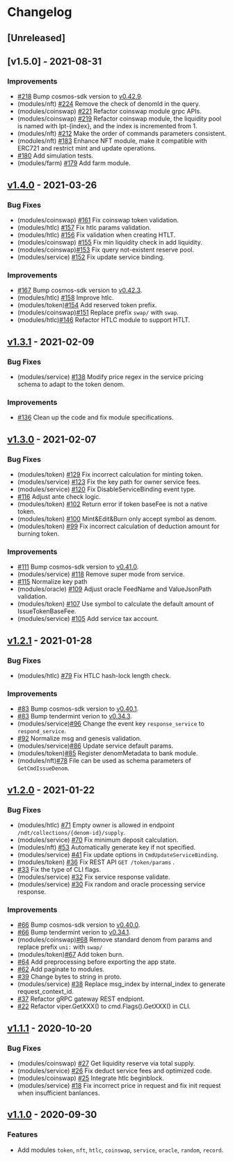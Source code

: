 <!--
Guiding Principles:

Changelogs are for humans, not machines.
There should be an entry for every single version.
The same types of changes should be grouped.
Versions and sections should be linkable.
The latest version comes first.
The release date of each version is displayed.
Mention whether you follow Semantic Versioning.

Usage:

Change log entries are to be added to the Unreleased section under the
appropriate stanza (see below). Each entry should ideally include a tag and
the Github issue reference in the following format:

* (<tag>) \#<issue-number> message

The issue numbers will later be link-ified during the release process so you do
not have to worry about including a link manually, but you can if you wish.

Types of changes (Stanzas):

"Features" for new features.
"Improvements" for changes in existing functionality.
"Deprecated" for soon-to-be removed features.
"Bug Fixes" for any bug fixes.
"Client Breaking" for breaking CLI commands and REST routes used by end-users.
"API Breaking" for breaking exported APIs used by developers building on SDK.
"State Machine Breaking" for any changes that result in a different AppState given same genesisState and txList.

Ref: https://keepachangelog.com/en/1.0.0/
-->

# Changelog

## [Unreleased]

## [v1.5.0] - 2021-08-31

### Improvements

* [\#218](https://github.com/irisnet/irismod/pull/218) Bump cosmos-sdk version to [v0.42.9](https://github.com/cosmos/cosmos-sdk/releases/tag/v0.42.9).
* (modules/nft) [\#224](https://github.com/irisnet/irismod/pull/224) Remove the check of denomId in the query.
* (modules/coinswap) [\#221](https://github.com/irisnet/irismod/pull/221) Refactor coinswap module grpc APIs.
* (modules/coinswap) [\#219](https://github.com/irisnet/irismod/pull/219) Refactor coinswap module, the liquidity pool is named with lpt-{index}, and the index is incremented from 1.
* (modules/nft) [\#212](https://github.com/irisnet/irismod/pull/212) Make the order of commands parameters consistent.
* (modules/nft) [\#183](https://github.com/irisnet/irismod/issues/183) Enhance NFT module, make it compatible with ERC721 and restrict mint and update operations.
* [\#180](https://github.com/irisnet/irismod/issues/180) Add simulation tests. 
* (modules/farm) [\#179](https://github.com/irisnet/irismod/issues/179) Add farm module.

## [v1.4.0] - 2021-03-26

### Bug Fixes

* (modules/coinswap) [\#161](https://github.com/irisnet/irismod/pull/161) Fix coinswap token validation.
* (modules/htlc) [\#157](https://github.com/irisnet/irismod/pull/157) Fix htlc params validation.
* (modules/htlc) [\#156](https://github.com/irisnet/irismod/pull/156) Fix validation when creating HTLT.
* (modules/coinswap) [\#155](https://github.com/irisnet/irismod/pull/155) Fix min liquidity check in add liquidity.
* (modules/coinswap)[\#153](https://github.com/irisnet/irismod/pull/151) Fix query not-existent reserve pool.
* (modules/service) [\#152](https://github.com/irisnet/irismod/pull/152) Fix update service binding.

### Improvements

* [\#167](https://github.com/irisnet/irismod/pull/167) Bump cosmos-sdk version to [v0.42.3](https://github.com/cosmos/cosmos-sdk/releases/tag/v0.42.3).
* (modules/htlc) [\#158](https://github.com/irisnet/irismod/pull/158) Improve htlc.
* (modules/token)[\#154](https://github.com/irisnet/irismod/pull/154) Add reserved token prefix.
* (modules/coinswap)[\#151](https://github.com/irisnet/irismod/pull/151) Replace prefix `swap/` with `swap`.
* (modules/htlc)[\#146](https://github.com/irisnet/irismod/pull/146) Refactor HTLC module to support HTLT.

## [v1.3.1] - 2021-02-09

### Bug Fixes

* (modules/service) [\#138](https://github.com/irisnet/irismod/pull/138) Modify price regex in the service pricing schema to adapt to the token denom.

### Improvements

* [\#136](https://github.com/irisnet/irismod/issues/136) Clean up the code and fix module specifications.

## [v1.3.0] - 2021-02-07

### Bug Fixes

* (modules/token) [\#129](https://github.com/irisnet/irismod/pull/129) Fix incorrect calculation for minting token.
* (modules/service) [\#123](https://github.com/irisnet/irismod/pull/123) Fix the key path for owner service fees.
* (modules/service) [\#120](https://github.com/irisnet/irismod/pull/120) Fix DisableServiceBinding event type.
* [\#116](https://github.com/irisnet/irismod/pull/116) Adjust ante check logic.
* (modules/token) [\#102](https://github.com/irisnet/irismod/issues/102) Return error if token baseFee is not a native token.
* (modules/token) [\#100](https://github.com/irisnet/irismod/issues/100) Mint&Edit&Burn only accept symbol as denom.
* (modules/token) [\#99](https://github.com/irisnet/irismod/issues/99) Fix incorrect calculation of deduction amount for burning token.

### Improvements

* [\#111](https://github.com/irisnet/irismod/pull/111) Bump cosmos-sdk version to [v0.41.0](https://github.com/cosmos/cosmos-sdk/releases/tag/v0.41.0).
* (modules/service) [\#118](https://github.com/irisnet/irismod/pull/118) Remove super mode from service.
* [\#115](https://github.com/irisnet/irismod/pull/115) Normalize key path
* (modules/oracle) [\#109](https://github.com/irisnet/irismod/pull/109) Adjust oracle FeedName and ValueJsonPath validation.
* (modules/token) [\#107](https://github.com/irisnet/irismod/issues/107) Use symbol to calculate the default amount of IssueTokenBaseFee.
* (modules/service) [\#105](https://github.com/irisnet/irismod/pull/105) Add service tax account.

## [v1.2.1] - 2021-01-28

### Bug Fixes

* (modules/htlc) [\#79](https://github.com/irisnet/irismod/pull/79) Fix HTLC hash-lock length check.

### Improvements

* [\#83](https://github.com/irisnet/irismod/pull/83) Bump cosmos-sdk version to [v0.40.1](https://github.com/cosmos/cosmos-sdk/releases/tag/v0.40.1).
* [\#83](https://github.com/irisnet/irismod/pull/83) Bump tendermint verion to [v0.34.3](https://github.com/tendermint/tendermint/releases/tag/v0.34.3).
* (modules/service)[\#96](https://github.com/irisnet/irismod/pull/96) Change the event key `response_service` to `respond_service`.
* [\#92](https://github.com/irisnet/irismod/issues/92) Normalize msg and genesis validation.
* (modules/service)[\#86](https://github.com/irisnet/irismod/pull/86) Update service default params.
* (modules/token)[\#85](https://github.com/irisnet/irismod/pull/85) Register denomMetadata to bank module.
* (modules/nft)[\#78](https://github.com/irisnet/irismod/pull/78) File can be used as schema parameters of `GetCmdIssueDenom`.

## [v1.2.0] - 2021-01-22

### Bug Fixes

* (modules/htlc) [\#71](https://github.com/irisnet/irismod/pull/71) Empty owner is allowed in endpoint `/ndt/collections/{denom-id}/supply`.
* (modules/service) [\#70](https://github.com/irisnet/irismod/pull/70) Fix minimum deposit calculation.
* (modules/nft) [\#53](https://github.com/irisnet/irismod/pull/53) Automatically generate key if not specified.
* (modules/service) [\#41](https://github.com/irisnet/irismod/issues/41) Fix update options in `CmdUpdateServiceBinding`.
* (modules/token) [\#36](https://github.com/irisnet/irismod/pull/36) Fix REST API `GET /token/params` .
* [\#33](https://github.com/irisnet/irismod/pull/33) Fix the type of CLI flags.
* (modules/service) [\#32](https://github.com/irisnet/irismod/pull/32) Fix service response validate.
* (modules/service) [\#30](https://github.com/irisnet/irismod/pull/30) Fix random and oracle processing service response.

### Improvements

* [\#66](https://github.com/irisnet/irismod/pull/66) Bump cosmos-sdk version to [v0.40.0](https://github.com/cosmos/cosmos-sdk/releases/tag/v0.40.0).
* [\#66](https://github.com/irisnet/irismod/pull/66) Bump tendermint verion to [v0.34.1](https://github.com/tendermint/tendermint/releases/tag/v0.34.1).
* (modules/coinswap)[\#68](https://github.com/irisnet/irismod/pull/68) Remove standard denom from params and replace prefix `uni:` with `swap/`
* (modules/token)[\#67](https://github.com/irisnet/irismod/pull/67) Add token burn.
* [\#64](https://github.com/irisnet/irismod/pull/64) Add preprocessing before exporting the app state.
* [\#62](https://github.com/irisnet/irismod/pull/62) Add paginate to modules.
* [\#39](https://github.com/irisnet/irismod/issues/39) Change bytes to string in proto.
* (modules/service) [\#38](https://github.com/irisnet/irismod/pull/38) Replace msg_index by internal_index to generate request_context_id.
* [\#37](https://github.com/irisnet/irismod/issues/37) Refactor gRPC gateway REST endpiont.
* [\#22](https://github.com/irisnet/irismod/issues/22) Refactor viper.GetXXX() to cmd.Flags().GetXXX() in CLI.

## [v1.1.1] - 2020-10-20

### Bug Fixes

* (modules/coinswap) [\#27](https://github.com/irisnet/irismod/issues/27) Get liquidity reserve via total supply.
* (modules/service) [\#26](https://github.com/irisnet/irismod/pull/26) Fix deduct service fees and optimized code.
* (modules/coinswap) [\#25](https://github.com/irisnet/irismod/pull/25) Integrate htlc beginblock.
* (modules/service) [\#18](https://github.com/irisnet/irismod/pull/18) Fix incorrect price in request and fix init request when insufficient banlances.

## [v1.1.0] - 2020-09-30

### Features

* Add modules `token`, `nft`, `htlc`, `coinswap`, `service`, `oracle`, `random`, `record`.

<!-- Release links -->

[v1.1.0]: https://github.com/irisnet/irismod/releases/tag/v1.1.0
[v1.1.1]: https://github.com/irisnet/irismod/releases/tag/v1.1.1
[v1.2.0]: https://github.com/irisnet/irismod/releases/tag/v1.2.0
[v1.2.1]: https://github.com/irisnet/irismod/releases/tag/v1.2.1
[v1.3.0]: https://github.com/irisnet/irismod/releases/tag/v1.3.0
[v1.3.1]: https://github.com/irisnet/irismod/releases/tag/v1.3.1
[v1.4.0]: https://github.com/irisnet/irismod/releases/tag/v1.4.0